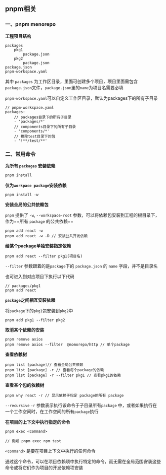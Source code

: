 ## pnpm相关

### 一、pnpm menorepo

**工程项目结构**

```shell
packages
    pkg1
        package.json
    pkg2
        package.json
package.json
pnpm-workspace.yaml
```

其中 `packages` 为工作区目录，里面可创建多个项目，项目里面需包含`package.json`文件，`package.json`里的`name`为项目名需要必填

`pnpm-workspace.yaml`可以自定义工作区目录，默认为packages下的所有子目录

```shell
// pnpm-workspace.yaml
packages:
    // packages目录下的所有子目录
    - 'packages/*'
    // components目录下的所有子目录
    - 'components/*'
    // 排除test目录下的包
    - '!**/test/**'
```

### 二、常用命令

**为所有 `packages` 安装依赖**

```js
pnpm install
```

**仅为`workpace package`安装依赖**

```shell
pnpm install -w
```

**安装全局的公共依赖包**

`pnpm` 提供了 `-w`, `--workspace-root` 参数，可以将依赖包安装到工程的根目录下，作为==所有 `package` 的公共依赖==

```shell
pnpm add react -w
pnpm add react -w -D // 安装公共开发依赖
```

**给某个package单独安装指定依赖**

```shell
pnpm add react --filter pkg1(项目名)
```

`--filter` 参数跟着的是`package`下的 `package.json` 的 `name` 字段，并不是目录名

也可进入到对应项目下执行以下代码

```shell
// packages/pkg1
pnpm add react
```

**`package`之间相互安装依赖**

将`package`下的`pkg1`包安装到`pkg2`中

```shell
pnpm add pkg1 --filter pkg2
```

**取消某个依赖的安装**

```shell
pnpm remove axios
pnpm remove axios --filter  @monorepo/http // 单个package
```

**查看依赖树**

```shell
pnpm list [package]// 查看全局公共依赖
pnpm list [package] -r // 查看每个package的依赖
pnpm list [package] -r --filter pkg1 // 查看pkg1的依赖
```

**查看某个包的依赖树**

```shell
pnpm why react -r // 显示依赖于指定 package的所有 package
```

`--recursive` `-r` 参数表示执行该命令于子目录所有`package` 中，或者如果执行在一个工作空间时，在工作空间的所有`package`执行

**在项目的上下文中执行指定的命令**

```shell
pnpm exec <command>

// 例如 pnpm exec npm test
```

`<command>` 是要在项目上下文中执行的任何命令

通过这个命令，可以在项目依赖项中执行特定的命令，而无需在全局范围安装这些命令或将它们作为项目的开发依赖项安装